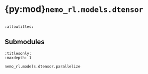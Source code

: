 # {py:mod}`nemo_rl.models.dtensor`

```{py:module} nemo_rl.models.dtensor
```

```{autodoc2-docstring} nemo_rl.models.dtensor
:allowtitles:
```

## Submodules

```{toctree}
:titlesonly:
:maxdepth: 1

nemo_rl.models.dtensor.parallelize
```

